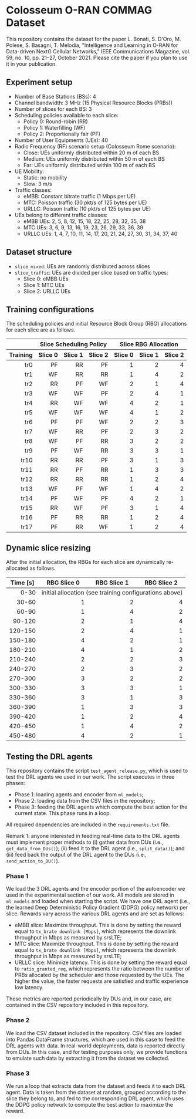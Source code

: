 # Colosseum O-RAN COMMAG Dataset
This repository contains the dataset for the paper L. Bonati, S. D'Oro, M. Polese, S. Basagni, T. Melodia, "Intelligence and Learning in O-RAN for Data-driven NextG Cellular Networks," IEEE Communications Magazine, vol. 59, no. 10, pp. 21–27, October 2021. Please cite the paper if you plan to use it in your publication.

## Experiment setup
- Number of Base Stations (BSs): 4
- Channel bandwidth: 3 MHz (15 Physical Resource Blocks (PRBs))
- Number of slices for each BS: 3
- Scheduling policies available to each slice:
	- Policy 0: Round-robin (RR)
  	- Policy 1: Waterfilling (WF)
  	- Policy 2: Proportionally fair (PF)
- Number of User Equipments (UEs): 40
- Radio Frequency (RF) scenario setup (Colosseum Rome scenario):
  	- Close: UEs uniformly distributed within 20 m of each BS
  	- Medium: UEs uniformly distributed within 50 m of each BS
  	- Far: UEs uniformly distributed within 100 m of each BS
- UE Mobility:
  	- Static: no mobility
  	- Slow: 3 m/s
- Traffic classes:
  	- eMBB: Constant bitrate traffic (1 Mbps per UE)
  	- MTC: Poisson traffic (30 pkt/s of 125 bytes per UE)
  	- URLLC: Poisson traffic (10 pkt/s of 125 bytes per UE)
- UEs belong to different traffic classes:
  	- eMBB UEs: 2, 5, 8, 12, 15, 18, 22, 25, 28, 32, 35, 38
  	- MTC UEs: 3, 6, 9, 13, 16, 19, 23, 26, 29, 33, 36, 39
  	- URLLC UEs: 1, 4, 7, 10, 11, 14, 17, 20, 21, 24, 27, 30, 31, 34, 37, 40

## Dataset structure
- ``slice_mixed``: UEs are randomly distributed across slices
- ``slice_traffic``: UEs are divided per slice based on traffic types:
  	- Slice 0: eMBB UEs
  	- Slice 1: MTC UEs
  	- Slice 2: URLLC UEs

## Training configurations
The scheduling policies and initial Resource Block Group (RBG) allocations for each slice are as follows.

<table>
<thead>
<tr>
<th></th>
<th align="center" colspan="3">Slice Scheduling Policy</th>
<th align="center" colspan="3">Slice RBG Allocation</th>
</tr>
</thead>
<thead>
<tr>
<th align="center">Training</th>
<th align="center">Slice 0</th>
<th align="center">Slice 1</th>
<th align="center">Slice 2</th>
<th align="center">Slice 0</th>
<th align="center">Slice 1</th>
<th align="center">Slice 2</th>
</tr>
</thead>
<tbody>
<tr>
<td align="right">tr0</td>
<td align="right">PF</td>
<td align="right">RR</td>
<td align="right">PF</td>
<td align="right">1</td>
<td align="right">2</td>
<td align="right">4</td>
</tr>
<tr>
<td align="right">tr1</td>
<td align="right">WF</td>
<td align="right">RR</td>
<td align="right">RR</td>
<td align="right">1</td>
<td align="right">4</td>
<td align="right">2</td>
</tr>
<tr>
<td align="right">tr2</td>
<td align="right">RR</td>
<td align="right">PF</td>
<td align="right">WF</td>
<td align="right">2</td>
<td align="right">1</td>
<td align="right">4</td>
</tr>
<tr>
<td align="right">tr3</td>
<td align="right">WF</td>
<td align="right">WF</td>
<td align="right">PF</td>
<td align="right">2</td>
<td align="right">4</td>
<td align="right">1</td>
</tr>
<tr>
<td align="right">tr4</td>
<td align="right">RR</td>
<td align="right">WF</td>
<td align="right">WF</td>
<td align="right">4</td>
<td align="right">2</td>
<td align="right">1</td>
</tr>
<tr>
<td align="right">tr5</td>
<td align="right">WF</td>
<td align="right">WF</td>
<td align="right">WF</td>
<td align="right">4</td>
<td align="right">1</td>
<td align="right">2</td>
</tr>
<tr>
<td align="right">tr6</td>
<td align="right">PF</td>
<td align="right">PF</td>
<td align="right">WF</td>
<td align="right">2</td>
<td align="right">2</td>
<td align="right">3</td>
</tr>
<tr>
<td align="right">tr7</td>
<td align="right">WF</td>
<td align="right">RR</td>
<td align="right">PF</td>
<td align="right">2</td>
<td align="right">3</td>
<td align="right">2</td>
</tr>
<tr>
<td align="right">tr8</td>
<td align="right">WF</td>
<td align="right">PF</td>
<td align="right">RR</td>
<td align="right">3</td>
<td align="right">2</td>
<td align="right">2</td>
</tr>
<tr>
<td align="right">tr9</td>
<td align="right">PF</td>
<td align="right">WF</td>
<td align="right">RR</td>
<td align="right">3</td>
<td align="right">3</td>
<td align="right">1</td>
</tr>
<tr>
<td align="right">tr10</td>
<td align="right">RR</td>
<td align="right">RR</td>
<td align="right">PF</td>
<td align="right">3</td>
<td align="right">1</td>
<td align="right">3</td>
</tr>
<tr>
<td align="right">tr11</td>
<td align="right">RR</td>
<td align="right">PF</td>
<td align="right">RR</td>
<td align="right">1</td>
<td align="right">3</td>
<td align="right">3</td>
</tr>
<tr>
<td align="right">tr12</td>
<td align="right">RR</td>
<td align="right">RR</td>
<td align="right">RR</td>
<td align="right">1</td>
<td align="right">2</td>
<td align="right">4</td>
</tr>
<tr>
<td align="right">tr13</td>
<td align="right">WF</td>
<td align="right">PF</td>
<td align="right">WF</td>
<td align="right">1</td>
<td align="right">4</td>
<td align="right">2</td>
</tr>
<tr>
<td align="right">tr14</td>
<td align="right">PF</td>
<td align="right">WF</td>
<td align="right">PF</td>
<td align="right">4</td>
<td align="right">2</td>
<td align="right">1</td>
</tr>
<tr>
<td align="right">tr15</td>
<td align="right">RR</td>
<td align="right">WF</td>
<td align="right">PF</td>
<td align="right">3</td>
<td align="right">1</td>
<td align="right">4</td>
</tr>
<tr>
<td align="right">tr16</td>
<td align="right">PF</td>
<td align="right">RR</td>
<td align="right">RR</td>
<td align="right">1</td>
<td align="right">2</td>
<td align="right">4</td>
</tr>
<tr>
<td align="right">tr17</td>
<td align="right">PF</td>
<td align="right">RR</td>
<td align="right">WF</td>
<td align="right">1</td>
<td align="right">2</td>
<td align="right">4</td>
</tr>
</tbody>
</table>

## Dynamic slice resizing
After the initial allocation, the RBGs for each slice are dynamically re-allocated as follows.

<table>
<thead>
<tr>
<th align="center">Time [s]</th>
<th align="center">RBG Slice 0</th>
<th align="center">RBG Slice 1</th>
<th align="center">RBG Slice 2</th>
</tr>
</thead>
<tbody>
<tr>
<td align="right">0-30</td>
  <td align="center" colspan="3">initial allocation (see training configurations above)</td>
</tr>
<tr>
<td align="right">30-60</td>
<td align="right">1</td>
<td align="right">2</td>
<td align="right">4</td>
</tr>
<tr>
<td align="right">60-90</td>
<td align="right">1</td>
<td align="right">4</td>
<td align="right">2</td>
</tr>
<tr>
<td align="right">90-120</td>
<td align="right">2</td>
<td align="right">1</td>
<td align="right">4</td>
</tr>
<tr>
<td align="right">120-150</td>
<td align="right">2</td>
<td align="right">4</td>
<td align="right">1</td>
</tr>
<tr>
<td align="right">150-180</td>
<td align="right">4</td>
<td align="right">2</td>
<td align="right">1</td>
</tr>
<tr>
<td align="right">180-210</td>
<td align="right">4</td>
<td align="right">1</td>
<td align="right">2</td>
</tr>
<tr>
<td align="right">210-240</td>
<td align="right">2</td>
<td align="right">2</td>
<td align="right">3</td>
</tr>
<tr>
<td align="right">240-270</td>
<td align="right">2</td>
<td align="right">3</td>
<td align="right">2</td>
</tr>
<tr>
<td align="right">270-300</td>
<td align="right">3</td>
<td align="right">2</td>
<td align="right">2</td>
</tr>
<tr>
<td align="right">300-330</td>
<td align="right">3</td>
<td align="right">3</td>
<td align="right">1</td>
</tr>
<tr>
<td align="right">330-360</td>
<td align="right">3</td>
<td align="right">1</td>
<td align="right">3</td>
</tr>
<tr>
<td align="right">360-390</td>
<td align="right">1</td>
<td align="right">3</td>
<td align="right">3</td>
</tr>
<tr>
<td align="right">390-420</td>
<td align="right">1</td>
<td align="right">2</td>
<td align="right">4</td>
</tr>
<tr>
<td align="right">420-450</td>
<td align="right">1</td>
<td align="right">4</td>
<td align="right">2</td>
</tr>
<tr>
<td align="right">450-480</td>
<td align="right">4</td>
<td align="right">2</td>
<td align="right">1</td>
</tr>
</tbody>
</table>


## Testing the DRL agents
This repository contains the script ``test_agent_release.py``, which is used to test the DRL agents we used in our work. The script executes in three phases:
- Phase 1: loading agents and encoder from ``ml_models``;
- Phase 2: loading data from the CSV files in the repository;
- Phase 3: feeding the DRL agents which compute the best action for the current state. This phase runs in a loop.

All required dependencies are included in the ``requirements.txt`` file.

Remark 1: anyone interested in feeding real-time data to the DRL agents must implement proper methods to (i) gather data from DUs (i.e., ``get_data_from_DUs()``);  (ii) feed it to the DRL agent (i.e., ``split_data()``); and (iii) feed back the output of the DRL agent to the DUs (i.e., ``send_action_to_DU()``). 

### Phase 1
We load the 3 DRL agents and the encoder portion of the autoencoder we used in the experimental section of our work. All models are stored in ``ml_models`` and loaded when starting the script. We have one DRL agent (i.e., the learned Deep Deterministic Policy Gradient (DDPG) policy network) per slice. Rewards vary across the various DRL agents and are set as follows:
- eMBB slice: Maximize throughput. This is done by setting the reward equal to ``tx_brate downlink [Mbps]``, which represents the downlink throughput in Mbps as measured by srsLTE;
- MTC slice: Maximize throughput. This is done by setting the reward equal to ``tx_brate downlink [Mbps]``, which represents the downlink throughput in Mbps as measured by srsLTE;
- URLLC slice: Minimize latency. This is done by setting the reward equal to ``ratio_granted_req``, which represents the ratio between the number of PRBs allocated by the scheduler and those requested by the UEs. The higher the value, the faster requests are satisfied and traffic experience low latency.

These metrics are reported periodically by DUs and, in our case, are contained in the CSV repository included in this repository.

### Phase 2
We load the CSV dataset included in the repository. CSV files are loaded into Pandas DataFrame structures, which are used in this case to feed the DRL agents with data. In real-world deployments, data is reported directly from DUs. In this case, and for testing purposes only, we provide functions to emulate such data by extracting it from the dataset we collected.

### Phase 3
We run a loop that extracts data from the dataset and feeds it to each DRL agent. Data is taken from the dataset at random, grouped according to the slice they belong to, and fed to the corresponding DRL agent, which uses the DDPG policy network to compute the best action to maximize the reward.

